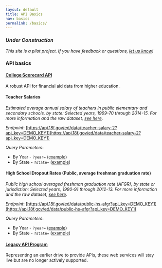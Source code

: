 ```yaml
---
layout: default
title: API Basics
nav: basics
permalink: /basics/
---
```


### _Under Construction_

_This site is a pilot project.  If you have feedback or questions, [let us know](https://github.com/18F/ED-Developer-Hub/issues)!_

### API basics

#### [College Scorecard API](https://collegescorecard.ed.gov/data/documentation/)  

A robust API for financial aid data from higher education.

#### Teacher Salaries 

_Estimated average annual salary of teachers in public elementary and secondary schools, by state: Selected years, 1969-70 through 2014-15. For more information and the raw dataset, [see here](https://nces.ed.gov/programs/digest/d15/tables/dt15_211.60.asp?current=yes)._

*Endpoint*: [https://api.18f.gov/ed/data/teacher-salary-2?api_key=DEMO_KEY1](https://api.18f.gov/ed/data/teacher-salary-2?api_key=DEMO_KEY1)

*Query Parameters*:    
* By Year - `?year=`  ([example](https://api.18f.gov/ed/data/teacher-salary-2?api_key=DEMO_KEY1&year=1999-2000))   
* By State - `?state=`  ([example](https://api.18f.gov/ed/data/teacher-salary-2?api_key=DEMO_KEY1&state=alaska))    

#### High School Dropout Rates (Public, average freshman graduation rate)

_Public high school averaged freshman graduation rate (AFGR), by state or jurisdiction: Selected years, 1990-91 through 2012-13. For more information and the raw dataset, [see here](https://nces.ed.gov/programs/digest/d15/tables/dt15_219.35.asp?current=yes)._ 

*Endpoint*: [https://api.18f.gov/ed/data/public-hs-afgr?api_key=DEMO_KEY1](https://api.18f.gov/ed/data/public-hs-afgr?api_key=DEMO_KEY1)  

*Query Parameters*:    
* By Year - `?year=`  ([example](https://api.18f.gov/ed/data/public-hs-afgr?api_key=DEMO_KEY1&year=1999-2000))   
* By State - `?state=`  ([example](https://api.18f.gov/ed/data/public-hs-afgr?api_key=DEMO_KEY1&state=alaska))    


#### [Legacy API Program](https://pages.18f.gov/ED-Developer-Hub/legacy/)

Representing an earlier drive to provide APIs, these web services will stay live but are no longer actively supported.  

<body id="basics"></body>
